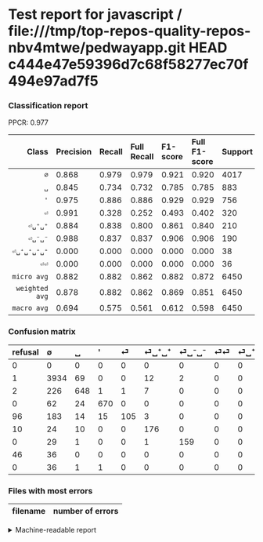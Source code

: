 # Test report for javascript / file:///tmp/top-repos-quality-repos-nbv4mtwe/pedwayapp.git HEAD c444e47e59396d7c68f58277ec70f494e97ad7f5

### Classification report

PPCR: 0.977

| Class | Precision | Recall | Full Recall | F1-score | Full F1-score | Support | Full Support | PPCR |
|------:|:----------|:-------|:------------|:---------|:---------|:--------|:-------------|:-----|
| `∅` | 0.868| 0.979| 0.979| 0.921| 0.920| 4017| 4018| 1.000 |
| `␣` | 0.845| 0.734| 0.732| 0.785| 0.785| 883| 885| 0.998 |
| `'` | 0.975| 0.886| 0.886| 0.929| 0.929| 756| 756| 1.000 |
| `⏎` | 0.991| 0.328| 0.252| 0.493| 0.402| 320| 416| 0.769 |
| `⏎␣⁺␣⁺` | 0.884| 0.838| 0.800| 0.861| 0.840| 210| 220| 0.955 |
| `⏎␣⁻␣⁻` | 0.988| 0.837| 0.837| 0.906| 0.906| 190| 190| 1.000 |
| `⏎␣⁺␣⁺␣⁺␣⁺` | 0.000| 0.000| 0.000| 0.000| 0.000| 38| 38| 1.000 |
| `⏎⏎` | 0.000| 0.000| 0.000| 0.000| 0.000| 36| 82| 0.439 |
| `micro avg` | 0.882| 0.882| 0.862| 0.882| 0.872| 6450| 6605| 0.977 |
| `weighted avg` | 0.878| 0.882| 0.862| 0.869| 0.851| 6450| 6605| 0.977 |
| `macro avg` | 0.694| 0.575| 0.561| 0.612| 0.598| 6450| 6605| 0.977 |

### Confusion matrix

|refusal|  ∅| ␣| '| ⏎| ⏎␣⁺␣⁺| ⏎␣⁻␣⁻| ⏎⏎| ⏎␣⁺␣⁺␣⁺␣⁺| 
|:---|:---|:---|:---|:---|:---|:---|:---|:---|
|0 |0 |0 |0 |0 |0 |0 |0 |0 |
|1 |3934 |69 |0 |0 |12 |2 |0 |0 |
|2 |226 |648 |1 |1 |7 |0 |0 |0 |
|0 |62 |24 |670 |0 |0 |0 |0 |0 |
|96 |183 |14 |15 |105 |3 |0 |0 |0 |
|10 |24 |10 |0 |0 |176 |0 |0 |0 |
|0 |29 |1 |0 |0 |1 |159 |0 |0 |
|46 |36 |0 |0 |0 |0 |0 |0 |0 |
|0 |36 |1 |1 |0 |0 |0 |0 |0 |

### Files with most errors

| filename | number of errors|
|:----:|:-----|

<details>
    <summary>Machine-readable report</summary>
```json
{
  "cl_report": {"\u0027": {"f1-score": 0.9286209286209286, "precision": 0.975254730713246, "recall": 0.8862433862433863, "support": 756}, "macro avg": {"f1-score": 0.6117760929894613, "precision": 0.6938879068780173, "recall": 0.5753131723182049, "support": 6450}, "micro avg": {"f1-score": 0.8824806201550388, "precision": 0.8824806201550388, "recall": 0.8824806201550388, "support": 6450}, "weighted avg": {"f1-score": 0.8688508004485961, "precision": 0.8778509690791613, "recall": 0.8824806201550388, "support": 6450}, "\u2205": {"f1-score": 0.9205569205569206, "precision": 0.8684326710816777, "recall": 0.9793378142892706, "support": 4017}, "\u23ce": {"f1-score": 0.4929577464788733, "precision": 0.9905660377358491, "recall": 0.328125, "support": 320}, "\u23ce\u23ce": {"f1-score": 0.0, "precision": 0.0, "recall": 0.0, "support": 36}, "\u23ce\u2423\u207a\u2423\u207a": {"f1-score": 0.8606356968215161, "precision": 0.8844221105527639, "recall": 0.8380952380952381, "support": 210}, "\u23ce\u2423\u207a\u2423\u207a\u2423\u207a\u2423\u207a": {"f1-score": 0.0, "precision": 0.0, "recall": 0.0, "support": 38}, "\u23ce\u2423\u207b\u2423\u207b": {"f1-score": 0.9059829059829061, "precision": 0.9875776397515528, "recall": 0.8368421052631579, "support": 190}, "\u2423": {"f1-score": 0.7854545454545454, "precision": 0.8448500651890483, "recall": 0.7338618346545867, "support": 883}},
  "cl_report_full": {"\u0027": {"f1-score": 0.9286209286209286, "precision": 0.975254730713246, "recall": 0.8862433862433863, "support": 756}, "macro avg": {"f1-score": 0.5977438763028957, "precision": 0.6938879068780173, "recall": 0.5608483505182439, "support": 6605}, "micro avg": {"f1-score": 0.8720030639601686, "precision": 0.8824806201550388, "recall": 0.861771385314156, "support": 6605}, "weighted avg": {"f1-score": 0.8507194868048259, "precision": 0.8733740263573382, "recall": 0.861771385314156, "support": 6605}, "\u2205": {"f1-score": 0.9204492278895647, "precision": 0.8684326710816777, "recall": 0.9790940766550522, "support": 4018}, "\u23ce": {"f1-score": 0.4022988505747126, "precision": 0.9905660377358491, "recall": 0.25240384615384615, "support": 416}, "\u23ce\u23ce": {"f1-score": 0.0, "precision": 0.0, "recall": 0.0, "support": 82}, "\u23ce\u2423\u207a\u2423\u207a": {"f1-score": 0.8400954653937948, "precision": 0.8844221105527639, "recall": 0.8, "support": 220}, "\u23ce\u2423\u207a\u2423\u207a\u2423\u207a\u2423\u207a": {"f1-score": 0.0, "precision": 0.0, "recall": 0.0, "support": 38}, "\u23ce\u2423\u207b\u2423\u207b": {"f1-score": 0.9059829059829061, "precision": 0.9875776397515528, "recall": 0.8368421052631579, "support": 190}, "\u2423": {"f1-score": 0.7845036319612592, "precision": 0.8448500651890483, "recall": 0.7322033898305085, "support": 885}},
  "ppcr": 0.9765329295987888
}
```
</details>
